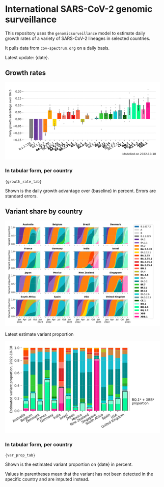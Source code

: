 # International SARS-CoV-2 genomic surveillance

This repository uses the `genomicsurveillance` model to estimate daily growth rates of a variety of SARS-CoV-2 lineages in selected countries.

It pulls data from `cov-spectrum.org` on a daily basis.

Latest update: {date}.

## Growth rates
![Growth rates](plots/growth-rate-latest.png)

### In tabular form, per country

<small><pre>{growth_rate_tab}</pre></small>

Shown is the daily growth advantage over {baseline} in percent. Errors are standard errors.

## Variant share by country

![Variant share by country](plots/variant-share-latest.png)

Latest estimate variant proportion

![Variant share by country](plots/variant-share-bar.png)

### In tabular form, per country

<small><pre>{var_prop_tab}</pre></small>

Shown is the estimated variant proportion on {date} in percent. 

Values in parentheses mean that the variant has not been detected in the specific country and are imputed instead.
